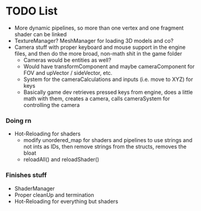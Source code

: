 # TODO List

- More dynamic pipelines, so more than one vertex and one fragment shader can be linked
- TextureManager? MeshManager for loading 3D models and co?
- Camera stuff with proper keyboard and mouse support in the engine files, and then do the more broad, non-math shit in the game folder
  - Cameras would be entities as well?
  - Would have transformComponent and maybe cameraComponent for FOV and upVector / sideVector, etc.
  - System for the cameraCalculations and inputs (i.e. move to XYZ) for keys
  - Basically game dev retrieves pressed keys from engine, does a little math with them, creates a camera, calls cameraSystem for 
    controlling the camera

### Doing rn
- Hot-Reloading for shaders
  - modify unordered_map for shaders and pipelines to use strings and not ints as IDs, then remove strings from the structs, removes the bloat
  - reloadAll() and reloadShader()

### Finishes stuff

- ShaderManager
- Proper cleanUp and termination
- Hot-Reloading for everything but shaders